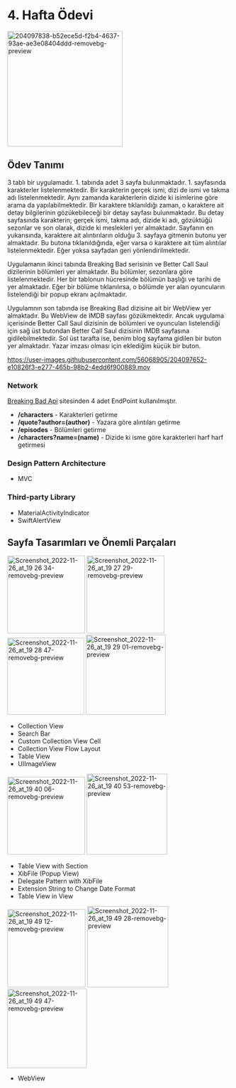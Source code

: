 # 4. Hafta Ödevi

<img width="260" alt="204097838-b52ece5d-f2b4-4637-93ae-ae3e08404ddd-removebg-preview" src="https://user-images.githubusercontent.com/56068905/204100123-0155e105-8e80-411f-ae0f-8d1162b5737c.png">


## Ödev Tanımı

3 tablı bir uygulamadır. 1. tabında adet 3 sayfa bulunmaktadır. 1. sayfasında karakterler listelenmektedir. Bir karakterin gerçek ismi, dizi de ismi ve takma adı listelenmektedir. Aynı zamanda karakterlerin dizide ki isimlerine göre arama da yapılabilmektedir. Bir karaktere tıklanıldığı zaman, o karaktere ait detay bilgilerinin gözükebileceği bir detay sayfası bulunmaktadır. Bu detay sayfasında karakterin; gerçek ismi, takma adı, dizide ki adı, gözüktüğü sezonlar ve son olarak, dizide ki meslekleri yer almaktadır. Sayfanın en yukarısında, karaktere ait alıntırıların olduğu 3. sayfaya gitmenin butonu yer almaktadır. Bu butona tıklanıldığında, eğer varsa o karaktere ait tüm alıntılar listelenmektedir. Eğer yoksa sayfadan geri yönlendirilmektedir.
      
Uygulamanın ikinci tabında Breaking Bad serisinin ve Better Call Saul dizilerinin bölümleri yer almaktadır. Bu bölümler, sezonlara göre listelenmektedir. Her bir tablonun hücresinde bölümün başlığı ve tarihi de yer almaktadır. Eğer bir bölüme tıklanılırsa, o bölümde yer alan oyuncuların listelendiği bir popup ekranı açılmaktadır.
      
Uygulamnın son tabında ise Breaking Bad dizisine ait bir WebView yer almaktadır. Bu WebView de IMDB sayfası gözükmektedir. Ancak uygulama içerisinde Better Call Saul dizisinin de bölümleri ve oyuncuları listelendiği için sağ üst butondan Better Call Saul dizisinin IMDB sayfasına gidilebilmektedir. Sol üst tarafta ise, benim blog sayfama gidilen bir buton yer almaktadır. Yazar imzası olması için eklediğim küçük bir buton.

https://user-images.githubusercontent.com/56068905/204097652-e10826f3-e277-465b-98b2-4edd6f900889.mov

### Network

[Breaking Bad Api](https://breakingbadapi.com/) sitesinden 4 adet EndPoint kullanılmıştır.

* **/characters** - Karakterleri getirme
* **/quote?author=\(author)** - Yazara göre alıntıları getirme
* **/episodes** - Bölümleri getirme
* **/characters?name=\(name)** - Dizide ki isme göre karakterleri harf harf getirmesi
       
### Design Pattern Architecture

* MVC

### Third-party Library

* MaterialActivityIndicator
* SwiftAlertView
       
## Sayfa Tasarımları ve Önemli Parçaları

<img width="175" alt="Screenshot_2022-11-26_at_19 26 34-removebg-preview" src="https://user-images.githubusercontent.com/56068905/204099006-5faab988-59ca-4590-8656-c27b0897a03e.png"> <img width="175" alt="Screenshot_2022-11-26_at_19 27 29-removebg-preview" src="https://user-images.githubusercontent.com/56068905/204099010-255ce1b3-66f7-41ad-80d9-fa1112227f52.png"> <img width="173" alt="Screenshot_2022-11-26_at_19 28 47-removebg-preview" src="https://user-images.githubusercontent.com/56068905/204099013-1d4928eb-3505-439f-a3fd-e7ec52596a4e.png"> <img width="180" alt="Screenshot_2022-11-26_at_19 29 01-removebg-preview" src="https://user-images.githubusercontent.com/56068905/204099019-92032e4d-9b03-4ac6-8822-0edb1bf1cb89.png">

* Collection View
* Search Bar
* Custom Collection View Cell
* Collection View Flow Layout
* Table View
* UIImageView

<img width="175" alt="Screenshot_2022-11-26_at_19 40 06-removebg-preview" src="https://user-images.githubusercontent.com/56068905/204099440-2d439182-b38f-4076-b3df-d0af6144bf42.png"> <img width="182" alt="Screenshot_2022-11-26_at_19 40 53-removebg-preview" src="https://user-images.githubusercontent.com/56068905/204099443-acc73111-f102-4206-92af-9188eb6f0aa4.png">

* Table View with Section
* XibFile (Popup View)
* Delegate Pattern with XibFile
* Extension String to Change Date Format
* Table View in View

<img width="176" alt="Screenshot_2022-11-26_at_19 49 12-removebg-preview" src="https://user-images.githubusercontent.com/56068905/204099855-b14b783d-910c-4506-be55-3ae7e7e1b396.png"> <img width="183" alt="Screenshot_2022-11-26_at_19 49 28-removebg-preview" src="https://user-images.githubusercontent.com/56068905/204099859-2ceb614f-86c7-4cc4-b465-62fcd30adda2.png"> <img width="179" alt="Screenshot_2022-11-26_at_19 49 47-removebg-preview" src="https://user-images.githubusercontent.com/56068905/204099862-52edd791-9342-48a9-a73a-19ec41bf5c18.png">

* WebView 




